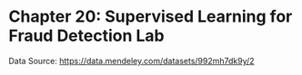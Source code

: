 # Chapter 20: Supervised Learning for Fraud Detection Lab

Data Source: https://data.mendeley.com/datasets/992mh7dk9y/2
